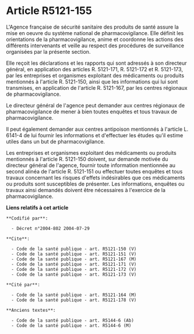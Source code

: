 # Article R5121-155

L'Agence française de sécurité sanitaire des produits de santé assure la mise en oeuvre du système national de
pharmacovigilance. Elle définit les orientations de la pharmacovigilance, anime et coordonne les actions des différents
intervenants et veille au respect des procédures de surveillance organisées par la présente section.

Elle reçoit les déclarations et les rapports qui sont adressés à son directeur général, en application des articles R.
5121-171, R. 5121-172 et R. 5121-173, par les entreprises et organismes exploitant des médicaments ou produits mentionnés à
l'article R. 5121-150, ainsi que les informations qui lui sont transmises, en application de l'article R. 5121-167, par les
centres régionaux de pharmacovigilance.

Le directeur général de l'agence peut demander aux centres régionaux de pharmacovigilance de mener à bien toutes enquêtes et
tous travaux de pharmacovigilance.

Il peut également demander aux centres antipoison mentionnés à l'article L. 6141-4 de lui fournir les informations et
d'effectuer les études qu'il estime utiles dans un but de pharmacovigilance.

Les entreprises et organismes exploitant des médicaments ou produits mentionnés à l'article R. 5121-150 doivent, sur demande
motivée du directeur général de l'agence, fournir toute information mentionnée au second alinéa de l'article R. 5121-151 ou
effectuer toutes enquêtes et tous travaux concernant les risques d'effets indésirables que ces médicaments ou produits sont
susceptibles de présenter. Les informations, enquêtes ou travaux ainsi demandés doivent être nécessaires à l'exercice de la
pharmacovigilance.

**Liens relatifs à cet article**

	**Codifié par**:

	  - Décret n°2004-802 2004-07-29

	**Cite**:

	  - Code de la santé publique - art. R5121-150 (V)
	  - Code de la santé publique - art. R5121-151 (V)
	  - Code de la santé publique - art. R5121-167 (M)
	  - Code de la santé publique - art. R5121-171 (V)
	  - Code de la santé publique - art. R5121-172 (V)
	  - Code de la santé publique - art. R5121-173 (V)

	**Cité par**:

	  - Code de la santé publique - art. R5121-164 (M)
	  - Code de la santé publique - art. R5121-178 (V)

	**Anciens textes**:

	  - Code de la santé publique - art. R5144-6 (Ab)
	  - Code de la santé publique - art. R5144-6 (M)
